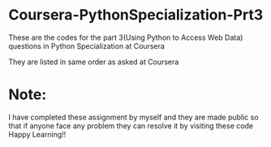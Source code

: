 # Coursera-PythonSpecialization-Prt3
These are the codes for the part 3(Using Python to Access Web Data) questions in Python Specialization at Coursera

They are listed in same order as asked at Coursera
# Note:
I have completed these assignment by myself and they are made public so that if anyone face any problem they can resolve it by visiting these code
Happy Learning!!
